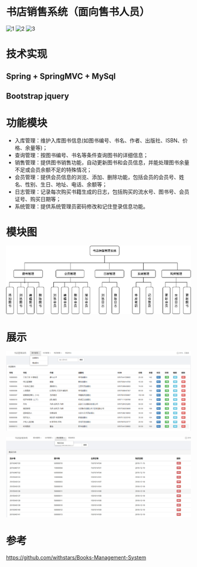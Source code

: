 # 书店销售系统（面向售书人员）

![1](https://img.shields.io/badge/build-passion-green.svg) ![2](https://img.shields.io/badge/chat-on%20gitter-red.svg) ![3](https://img.shields.io/badge/dependencies-up%20to%20date-brightgreen.svg)

# 技术实现

## Spring + SpringMVC + MySql

## Bootstrap jquery
# 功能模块

   - 入库管理：维护入库图书信息(如图书编号、书名、作者、出版社、ISBN、价格、余量等)；
   - 查询管理：按图书编号、书名等条件查询图书的详细信息；
   - 销售管理：提供图书销售功能，自动更新图书和会员信息，并能处理图书余量不足或会员余额不足的特殊情况；
   - 会员管理：提供会员信息的浏览、添加、删除功能，包括会员的会员号、姓名、性别、生日、地址、电话、余额等；
   - 日志管理：记录每次购买书籍生成的日志，包括购买的流水号、图书号、会员证号、购买日期等；
   - 系统管理：提供系统管理员密码修改和记住登录信息功能。 
   
# 模块图
 ![model](https://github.com/Traveler-WM/BookMS/blob/master/img/model.jpg)
 
# 展示
 ![main](https://github.com/Traveler-WM/BookMS/blob/master/img/main.png)
 
 ![log](https://github.com/Traveler-WM/BookMS/blob/master/img/log.jpg)
 
# 参考
 https://github.com/withstars/Books-Management-System

